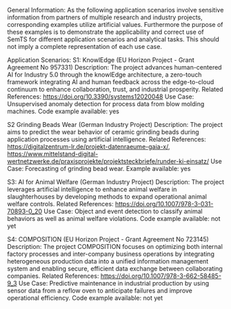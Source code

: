 General Information:
As the following application scenarios involve sensitive information from partners of multiple research and industry projects, corresponding examples utilize artificial values.
Furthermore the purpose of these examples is to demonstrate the applicability and correct use of SemTS for different application scenarios and analytical tasks. This should not imply a complete representation of each use case.

Application Scenarios:
S1:
KnowlEdge (EU Horizon Project - Grant Agreement No 957331)
Description: The project advances human-centered AI for Industry 5.0 through the knowlEdge architecture, a zero-touch framework integrating AI and human feedback across the edge-to-cloud continuum to enhance collaboration, trust, and industrial prosperity.
Related References: https://doi.org/10.3390/systems12020048
Use Case: Unsupervised anomaly detection for process data from blow molding machines.
Code example available: yes

S2
Grinding Beads Wear (German Industry Project)
Description: The project aims to predict the wear behavior of ceramic grinding beads during application processes using artificial intelligence.
Related References: https://digitalzentrum-lr.de/projekt-datenraeume-gaia-x/, https://www.mittelstand-digital-wertnetzwerke.de/praxisprojekte/projektsteckbriefe/runder-ki-einsatz/
Use Case: Forecasting of grinding bead wear.
Example available: yes

S3:
AI for Animal Welfare (German Industry Project)
Description: The project leverages artificial intelligence to enhance animal welfare in slaughterhouses by developing methods to expand operational animal welfare controls.
Related References: https://doi.org/10.1007/978-3-031-70893-0_20
Use Case: Object and event detection to classify animal behaviors as well as animal welfare violations.
Code example available: not yet

S4:
COMPOSITION (EU Horizon Project - Grant Agreement No 723145)
Description: The project COMPOSITION focuses on optimizing both internal factory processes and inter-company business operations by integrating heterogeneous production data into a unified information management system and enabling secure, efficient data exchange between collaborating companies.
Related References: https://doi.org/10.1007/978-3-662-58485-9_3
Use Case: Predictive maintenance in industrial production by using sensor data from a reflow oven to anticipate failures and improve operational efficiency.
Code example available: not yet